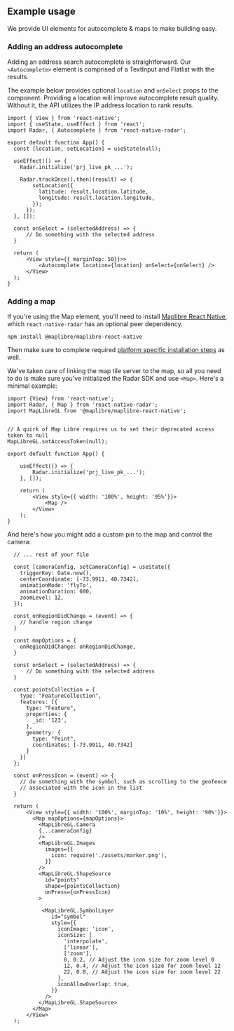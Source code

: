 ## Example usage

We provide UI elements for autocomplete & maps to make building easy.

### Adding an address autocomplete

Adding an address search autocomplete is straightforward. Our `<Autocomplete>` element is comprised of a TextInput and Flatlist with the results.

The example below provides optional `location` and `onSelect` props to the component. Providing a location will improve autocomplete result quality. Without it, the API utilizes the IP address location to rank results.

```
import { View } from 'react-native';
import { useState, useEffect } from 'react';
import Radar, { Autocomplete } from 'react-native-radar';

export default function App() {
  const [location, setLocation] = useState(null);

  useEffect(() => {
    Radar.initialize('prj_live_pk_...');

    Radar.trackOnce().then((result) => {
        setLocation({
          latitude: result.location.latitude,
          longitude: result.location.longitude,
        });
      });
  }, []);

  const onSelect = (selectedAddress) => {
      // Do something with the selected address
  }

  return (
      <View style={{ marginTop: 50}}>>
          <Autocomplete location={location} onSelect={onSelect} />
      </View>
  );
}

```

### Adding a map

If you're using the Map element, you'll need to install [Maplibre React Native](https://github.com/maplibre/maplibre-react-native), which `react-native-radar` has an optional peer dependency.
```
npm install @maplibre/maplibre-react-native
```

Then make sure to complete required [platform specific installation steps](https://github.com/maplibre/maplibre-react-native/blob/main/docs/GettingStarted.md#review-platform-specific-info) as well.


We've taken care of linking the map tile server to the map, so all you need to do is make sure you've initialized the Radar SDK and use `<Map>`. Here's a minimal example:

```
import {View} from 'react-native';
import Radar, { Map } from 'react-native-radar';
import MapLibreGL from '@maplibre/maplibre-react-native';

    
// A quirk of Map Libre requires us to set their deprecated access token to null
MapLibreGL.setAccessToken(null);

export default function App() {

    useEffect(() => {
        Radar.initialize('prj_live_pk_...');
    }, []);

    return (
        <View style={{ width: '100%', height: '95%'}}>
            <Map />
        </View>
    );
}
```

And here's how you might add a custom pin to the map and control the camera:
```
  // ... rest of your file

  const [cameraConfig, setCameraConfig] = useState({
    triggerKey: Date.now(),
    centerCoordinate: [-73.9911, 40.7342],
    animationMode: 'flyTo',
    animationDuration: 600,
    zoomLevel: 12,
  });

  const onRegionDidChange = (event) => {
    // handle region change
  }

  const mapOptions = {
    onRegionDidChange: onRegionDidChange,
  }

  const onSelect = (selectedAddress) => {
      // Do something with the selected address
  }

  const pointsCollection = {
    type: "FeatureCollection",
    features: [{
      type: "Feature",
      properties: {
        _id: '123',
      },
      geometry: {
        type: "Point",
        coordinates: [-73.9911, 40.7342]
      }
    }]
  }; 
  
  const onPressIcon = (event) => {
    // do something with the symbol, such as scrolling to the geofence
    // associated with the icon in the list
  }
    
  return (
      <View style={{ width: '100%', marginTop: '10%', height: '90%'}}>
        <Map mapOptions={mapOptions}>
          <MapLibreGL.Camera
          {...cameraConfig}
          />
          <MapLibreGL.Images
            images={{
              icon: require('./assets/marker.png'),
            }}
          />
          <MapLibreGL.ShapeSource
            id="points"
            shape={pointsCollection}
            onPress={onPressIcon}
          >

           <MapLibreGL.SymbolLayer
              id="symbol"
              style={{
                iconImage: 'icon',
                iconSize: [
                  'interpolate',
                  ['linear'],
                  ['zoom'],
                  0, 0.2, // Adjust the icon size for zoom level 0
                  12, 0.4, // Adjust the icon size for zoom level 12
                  22, 0.8, // Adjust the icon size for zoom level 22
                ],
                iconAllowOverlap: true,
              }}
            />
          </MapLibreGL.ShapeSource>
        </Map>
      </View>
  );
```
